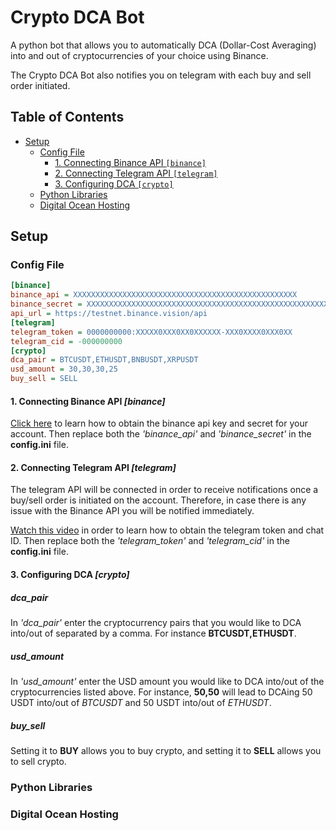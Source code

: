 
# Crypto DCA Bot
A python bot that allows you to automatically DCA (Dollar-Cost Averaging) into and out of cryptocurrencies of your choice using Binance.

The Crypto DCA Bot also notifies you on telegram with each buy and sell order initiated.  
## Table of Contents
- [Setup](#setup)
    - [Config File](#config-file)
        - [1. Connecting Binance API ```[binance]```](#1-connecting-binance-api-binance)
        - [2. Connecting Telegram API ```[telegram]```](#2-connecting-telegram-api-telegram)
        - [3. Configuring DCA ```[crypto]```](#1-connecting-binance-api-binance)
    - [Python Libraries](#python-libraries)
    - [Digital Ocean Hosting](#digital-ocean-hosting)

## Setup
### Config File
```ini
[binance]
binance_api = XXXXXXXXXXXXXXXXXXXXXXXXXXXXXXXXXXXXXXXXXXXXXXXXXX
binance_secret = XXXXXXXXXXXXXXXXXXXXXXXXXXXXXXXXXXXXXXXXXXXXXXXXXXXXXX
api_url = https://testnet.binance.vision/api
[telegram]
telegram_token = 0000000000:XXXXX0XXX0XX0XXXXXX-XXX0XXXX0XXX0XX
telegram_cid = -000000000
[crypto]
dca_pair = BTCUSDT,ETHUSDT,BNBUSDT,XRPUSDT
usd_amount = 30,30,30,25
buy_sell = SELL
```
#### 1. Connecting Binance API *[binance]*
[Click here](https://algotrading101.com/learn/binance-python-api-guide/#:~:text=After%20logging%20in%20to%20your,label%20for%20the%20API%20key.) to learn how to obtain the binance api key and secret for your account. Then replace both the *'binance_api'* and *'binance_secret'* in the **config.ini** file.
#### 2. Connecting Telegram API *[telegram]*
The telegram API will be connected in order to receive notifications once a buy/sell order is initiated on the account. Therefore, in case there is any issue with the Binance API you will be notified immediately.  

[Watch this video](https://www.youtube.com/watch?v=ps1yeWwd6iA) in order to learn how to obtain the telegram token and chat ID. Then replace both the *'telegram_token'* and *'telegram_cid'* in the **config.ini** file.
#### 3. Configuring DCA *[crypto]*
##### **dca_pair**
In *'dca_pair'* enter the cryptocurrency pairs that you would like to DCA into/out of separated by a comma. For instance **BTCUSDT,ETHUSDT**.  
##### **usd_amount**
In *'usd_amount'* enter the USD amount you would like to DCA into/out of the cryptocurrencies listed above. For instance, **50,50** will lead to DCAing 50 USDT into/out of *BTCUSDT* and 50 USDT into/out of *ETHUSDT*.
##### **buy_sell**
Setting it to **BUY** allows you to buy crypto, and setting it to **SELL** allows you to sell crypto.
### Python Libraries
### Digital Ocean Hosting






